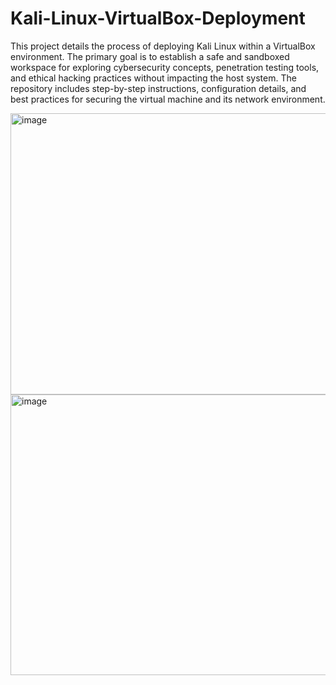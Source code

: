 # Kali-Linux-VirtualBox-Deployment

This project details the process of deploying Kali Linux within a VirtualBox environment. The primary goal is to establish a safe and sandboxed workspace for exploring cybersecurity concepts, penetration testing tools, and ethical hacking practices without impacting the host system. The repository includes step-by-step instructions, configuration details, and best practices for securing the virtual machine and its network environment.

<img width="800" height="450" alt="image" src="https://github.com/user-attachments/assets/e8003b64-c79f-40fe-b8c0-43aa0eb68213" />

<img width="800" height="449" alt="image" src="https://github.com/user-attachments/assets/66befb4a-480a-4a6b-a828-572dd239a58e" />

